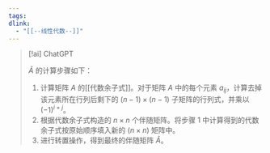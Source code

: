 ```yaml
---
tags: 
dlink:
  - "[[--线性代数--]]"
---
```


> [!ai] ChatGPT
>
> $\tilde{A}$ 的计算步骤如下：
> 1. 计算矩阵 $A$ 的[[代数余子式]]。对于矩阵 $A$ 中的每个元素 $a_{ij}$，计算去掉该元素所在行列后剩下的 $(n-1) \times (n-1)$ 子矩阵的行列式，并乘以 $(-1)^{i+j}$。
> 2. 根据代数余子式构造的 $n\times n$ 个伴随矩阵。将步骤 1 中计算得到的代数余子式按原始顺序填入新的 $(n \times n)$ 矩阵中。
> 3. 进行转置操作，得到最终的伴随矩阵 $\tilde{A}$。

